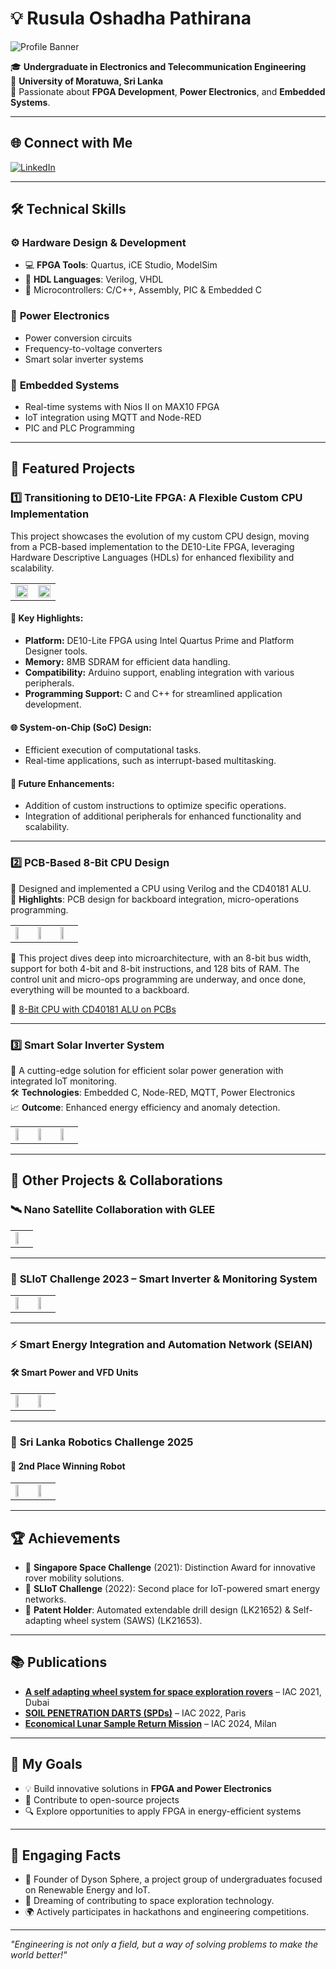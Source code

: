 # 💡 Rusula Oshadha Pathirana

![Profile Banner](Images/Profile_banner.jpg)

🎓 **Undergraduate in Electronics and Telecommunication Engineering**  
📍 **University of Moratuwa, Sri Lanka**  
🌟 Passionate about **FPGA Development**, **Power Electronics**, and **Embedded Systems**.

---

## 🌐 Connect with Me

[![LinkedIn](https://img.shields.io/badge/LinkedIn-Oshadha%20Pathirana-blue?logo=linkedin&logoColor=white)](http://www.linkedin.com/in/oshadhapathirana)  

---

## 🛠️ Technical Skills

### ⚙️ **Hardware Design & Development**
- 💻 **FPGA Tools**: Quartus, iCE Studio, ModelSim  
- 🔌 **HDL Languages**: Verilog, VHDL  
- 🧠 Microcontrollers: C/C++, Assembly, PIC & Embedded C

### 🔋 **Power Electronics**
- Power conversion circuits  
- Frequency-to-voltage converters  
- Smart solar inverter systems

### 📡 **Embedded Systems**
- Real-time systems with Nios II on MAX10 FPGA  
- IoT integration using MQTT and Node-RED  
- PIC and PLC Programming

---

## 🚀 Featured Projects

### 1️⃣ **Transitioning to DE10-Lite FPGA: A Flexible Custom CPU Implementation**

This project showcases the evolution of my custom CPU design, moving from a PCB-based implementation to the DE10-Lite FPGA, leveraging Hardware Descriptive Languages (HDLs) for enhanced flexibility and scalability.

<table style="border-collapse: collapse;">
<tr>
<td><img src="Images/9.jpg" height= "50%" width="100%" style="padding: 0;"></td>
<td><img src="Images/10.jpg" height= "50%" width="100%" style="padding: 0;"></td>
</tr>
</table>

#### 🔑 Key Highlights:
- **Platform:** DE10-Lite FPGA using Intel Quartus Prime and Platform Designer tools.  
- **Memory:** 8MB SDRAM for efficient data handling.  
- **Compatibility:** Arduino support, enabling integration with various peripherals.  
- **Programming Support:** C and C++ for streamlined application development.

#### 🌐 System-on-Chip (SoC) Design:
- Efficient execution of computational tasks.  
- Real-time applications, such as interrupt-based multitasking.

#### 🚀 Future Enhancements:
- Addition of custom instructions to optimize specific operations.  
- Integration of additional peripherals for enhanced functionality and scalability.

---

### 2️⃣ **PCB-Based 8-Bit CPU Design**

💾 Designed and implemented a CPU using Verilog and the CD40181 ALU.  
📐 **Highlights**: PCB design for backboard integration, micro-operations programming.

<table style="border-collapse: collapse;">
<tr>
<td><img src="Images/6.jpg" width="50%" style="padding: 0;"></td>
<td><img src="Images/7.jpg" width="50%" style="padding: 0;"></td>
<td><img src="Images/8.jpg" width="50%" style="padding: 0;"></td>
</tr>
</table>

🧠 This project dives deep into microarchitecture, with an 8-bit bus width, support for both 4-bit and 8-bit instructions, and 128 bits of RAM. The control unit and micro-ops programming are underway, and once done, everything will be mounted to a backboard.

🔗 [8-Bit CPU with CD40181 ALU on PCBs](https://github.com/OshadhaPathirana/8-Bit-CPU-with-CD40181-ALU-on-PCBs)

---

### 3️⃣ **Smart Solar Inverter System**

🔋 A cutting-edge solution for efficient solar power generation with integrated IoT monitoring.  
🛠️ **Technologies**: Embedded C, Node-RED, MQTT, Power Electronics  
📈 **Outcome**: Enhanced energy efficiency and anomaly detection.

<table style="border-collapse: collapse;">
<tr>
<td><img src="Images/11.jpg" width="50%" style="padding: 0;"></td>
<td><img src="Images/12.jpg" width="50%" style="padding: 0;"></td>
<td><img src="Images/14.jpg" width="50%" style="padding: 0;"></td>
</tr>
</table>

---

## 🔧 Other Projects & Collaborations

### 🛰️ **Nano Satellite Collaboration with GLEE**
<table style="border-collapse: collapse;">
<tr><td><img src="Images/1.jpg" width="50%" style="padding: 0;"></td></tr>
</table>

---

### 🧠 **SLIoT Challenge 2023 – Smart Inverter & Monitoring System**
<table style="border-collapse: collapse;">
<tr>
<td><img src="Images/2.jpg" width="50%" style="padding: 0;"></td>
<td><img src="Images/3.jpg" width="50%" style="padding: 0;"></td>
</tr>
</table>

---

### ⚡ **Smart Energy Integration and Automation Network (SEIAN)**  
#### 🛠 Smart Power and VFD Units
<table style="border-collapse: collapse;">
<tr>
<td><img src="Images/4.jpg" width="50%" style="padding: 0;"></td>
<td><img src="Images/5.jpg" width="50%" style="padding: 0;"></td>
</tr>
</table>

---

### 🤖 **Sri Lanka Robotics Challenge 2025**  
#### 🥈 2nd Place Winning Robot
<table style="border-collapse: collapse;">
<tr>
<td><img src="Images/15.jpg" width="50%" style="padding: 0;"></td>
<td><img src="Images/16.jpg" width="50%" style="padding: 0;"></td>
</tr>
</table>

---

## 🏆 Achievements

- 🥇 **Singapore Space Challenge** (2021): Distinction Award for innovative rover mobility solutions.  
- 🥈 **SLIoT Challenge** (2022): Second place for IoT-powered smart energy networks.  
- 🏅 **Patent Holder**: Automated extendable drill design (LK21652) & Self-adapting wheel system (SAWS) (LK21653).

---

## 📚 Publications

- **[A self adapting wheel system for space exploration rovers](https://iafastro.directory/iac/paper/id/65366/summary/)** – IAC 2021, Dubai  
- **[SOIL PENETRATION DARTS (SPDs)](https://iafastro.directory/iac/paper/id/72590/summary/)** – IAC 2022, Paris  
- **[Economical Lunar Sample Return Mission](https://iafastro.directory/iac/paper/id/89101/summary/)** – IAC 2024, Milan

---

## 🎯 My Goals

- 💡 Build innovative solutions in **FPGA and Power Electronics**  
- 🌱 Contribute to open-source projects  
- 🔍 Explore opportunities to apply FPGA in energy-efficient systems

---

## 🎨 Engaging Facts

- 🌟 Founder of Dyson Sphere, a project group of undergraduates focused on Renewable Energy and IoT.  
- 🚀 Dreaming of contributing to space exploration technology.  
- 🌍 Actively participates in hackathons and engineering competitions.

---

_"Engineering is not only a field, but a way of solving problems to make the world better!"_
